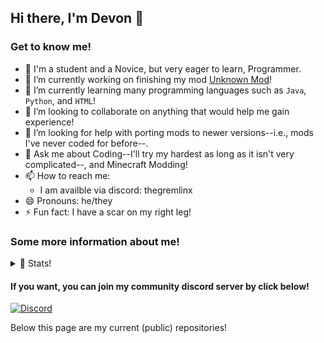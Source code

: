 ## Hi there, I'm Devon 👋
### Get to know me!
- 🏫 I'm a student and a Novice, but very eager to learn, Programmer.
- 🔭 I’m currently working on finishing my mod [Unknown Mod](https://github.com/devonk15/unknown-mod)!
- 🌱 I’m currently learning many programming languages such as ```Java```, ```Python```, and ```HTML```!
- 👯 I’m looking to collaborate on anything that would help me gain experience!
- 🤔 I’m looking for help with porting mods to newer versions--i.e., mods I've never coded for before--.
- 💬 Ask me about Coding--I'll try my hardest as long as it isn't very complicated--, and Minecraft Modding!
- 📫 How to reach me:
  - I am availble via discord: thegremlinx
- 😄 Pronouns: he/they
- ⚡ Fun fact: I have a scar on my right leg!

<h3> Some more information about me! </h3>
<details>
  <summary> 💪 Stats! </summary>
  
<!--START_SECTION:activity-->

[![Stats](https://github-readme-stats-devonk15s-projects.vercel.app/api?username=devonk15&show_icons=true&count_private&theme=dark)](https://github.com/devonk15)

Unknown Mod Following on Modrinth:

[![Modrinth Followers](https://img.shields.io/modrinth/followers/7EyjyjZ4?style=for-the-badge&logo=modrinth&label=modrinth_followers&labelColor=c9c9c5&color=gray)](https://modrinth.com/mod/unknown-mod)

Custom Splashes Following on Modrinth:

[![Modrinth Followers](https://img.shields.io/modrinth/followers/4WjPj1j4?style=for-the-badge&logo=modrinth&label=modrinth_followers&labelColor=c9c9c5&color=gray)](https://modrinth.com/resourcepack/customizable-splashes)

<!--END_SECTION:activity-->
</details>
<h4> If you want, you can join my community discord server by click below! </h4>

[![Discord](https://img.shields.io/badge/discord_community-gray?style=for-the-badge&logo=discord&logoColor=white&color=%235865F2)](https://discord.gg/jBXuBdsMTc)

Below this page are my current (public) repositories!
